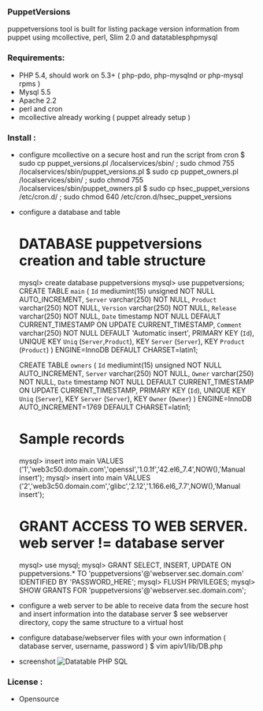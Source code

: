 ### PuppetVersions
puppetversions tool is built for listing package version information from puppet using mcollective, perl, Slim 2.0 and datatablesphpmysql


### Requirements:
- PHP 5.4, should work on 5.3+ ( php-pdo, php-mysqlnd or php-mysql rpms )
- Mysql 5.5
- Apache 2.2
- perl and cron
- mcollective already working ( puppet already setup )


### Install :
- configure mcollective on a secure host and run the script from cron
    $ sudo cp puppet_versions.pl /localservices/sbin/ ; sudo chmod 755 /localservices/sbin/puppet_versions.pl
    $ sudo cp puppet_owners.pl /localservices/sbin/ ; sudo chmod 755 /localservices/sbin/puppet_owners.pl
    $ sudo cp hsec_puppet_versions /etc/cron.d/ ; sudo chmod 640 /etc/cron.d/hsec_puppet_versions

- configure a database and table
    # DATABASE puppetversions creation and table structure
    mysql> create database puppetversions
    mysql> use puppetversions;
    CREATE TABLE `main` (
      `Id` mediumint(15) unsigned NOT NULL AUTO_INCREMENT,
      `Server` varchar(250) NOT NULL,
      `Product` varchar(250) NOT NULL,
      `Version` varchar(250) NOT NULL,
      `Release` varchar(250) NOT NULL,
      `Date` timestamp NOT NULL DEFAULT CURRENT_TIMESTAMP ON UPDATE CURRENT_TIMESTAMP,
      `Comment` varchar(250) NOT NULL DEFAULT 'Automatic insert',
      PRIMARY KEY (`Id`),
      UNIQUE KEY `Uniq` (`Server`,`Product`),
      KEY `Server` (`Server`),
      KEY `Product` (`Product`)
    ) ENGINE=InnoDB DEFAULT CHARSET=latin1;

    CREATE TABLE `owners` (
      `Id` mediumint(15) unsigned NOT NULL AUTO_INCREMENT,
      `Server` varchar(250) NOT NULL,
      `Owner` varchar(250) NOT NULL,
      `Date` timestamp NOT NULL DEFAULT CURRENT_TIMESTAMP ON UPDATE CURRENT_TIMESTAMP,
      PRIMARY KEY (`Id`),
      UNIQUE KEY `Uniq` (`Server`),
      KEY `Server` (`Server`),
      KEY `Owner` (`Owner`)
    ) ENGINE=InnoDB AUTO_INCREMENT=1769 DEFAULT CHARSET=latin1;

    # Sample records
    mysql> insert into main VALUES ('1','web3c50.domain.com','openssl','1.0.1f','42.el6_7.4',NOW(),'Manual insert');
    mysql> insert into main VALUES ('2','web3c50.domain.com','glibc','2.12','1.166.el6_7.7',NOW(),'Manual insert');

    # GRANT ACCESS TO WEB SERVER. web server != database server
    mysql> use mysql;
    mysql> GRANT SELECT, INSERT, UPDATE ON puppetversions.* TO 'puppetversions'@'webserver.sec.domain.com' IDENTIFIED BY 'PASSWORD_HERE';
    mysql> FLUSH PRIVILEGES;
    mysql> SHOW GRANTS FOR 'puppetversions'@'webserver.sec.domain.com';

- configure a web server to be able to receive data from the secure host and insert information into the database server
    $ see webserver directory, copy the same structure to a virtual host

- configure database/webserver files with your own information ( database server, username, password )
    $ vim apiv1/lib/DB.php


- screenshot
    ![Datatable PHP SQL](http://i1087.photobucket.com/albums/j474/Zulfindra_Juliant/dat-php-sql_zps8df060a2.png)

### License :
- Opensource
